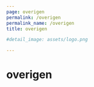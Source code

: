 ```yaml
---
page: overigen
permalink: /overigen
permalink_name: /overigen
title: overigen

#detail_image: assets/logo.png

---
```


# overigen
